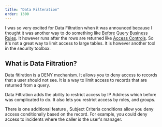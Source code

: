```yaml
---
title: "Data Filteration"
order: 1300
---
```

I was so very excited for Data Filtration when it was announced because I thought it was another way to do something like [Before Query Business Rules](/access/beforequerybusinessrules).  It however runs after the rows are returned like [Access Controls](/access/accesscontrols).  So it's not a great way to limit access to large tables.  It is however another tool in the security toolbox.

## What is Data Filtration?

Data fitlration is a DENY mechanism.  It allows you to deny access to records that a user should not see.  It is a way to limit access to records that are returned from a query.

Data Filtration adds the ability to restrict access by IP Address which before was complicated to do.  It also lets you restrict access by roles, and groups.

There is one additional feature , Subject Criteria conditions allow you deny access conditionally based on the record.  For example, you could deny access to incidents where the caller is the user's manager.